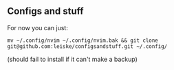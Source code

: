 ## Configs and stuff

For now you can just:

```
mv ~/.config/nvim ~/.config/nvim.bak && git clone git@github.com:leiske/configsandstuff.git ~/.config/
```
(should fail to install if it can't make a backup)

